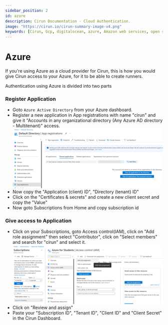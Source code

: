 ```yaml
---
sidebar_position: 2
id: azure
description: Cirun Documentation - Cloud Authentication.
image: "https://cirun.io/cirun-summary-image-v4.png"
keywords: [Cirun, Gcp, digitalocean, azure, Amazon web services, open stack, Authentication, Oracle]
---
```


# Azure

If you're using Azure as a cloud provider for Cirun, this is how you would give
Cirun access to your Azure, for it to be able to create runners.

Authentication using Azure is divided into two parts

### Register Application

- Goto `Azure Active Directory` from your Azure dashboard.
- Register a new application in App registrations with name "cirun" and give it "Accounts in any organizational directory (Any Azure AD directory - Multitenant)" access.
  ![App registration](../../static/cloud/azure-active-directory-light.png)
- Now copy the "Application (client) ID", "Directory (tenant) ID"
- Click on the "Certificates & secrets" and create a new client secret and copy the "Value"
- Now goto Subscriptions from Home and copy subscription id

### Give access to Application

- Click on your Subscriptions, goto Access control(IAM), click on "Add role assignment" then select "Contributor", click on "Select members" and search for "cirun" and select it.
  ![Access control](../../static/cloud/azure-access-management-light.png)
- Click on "Review and assign"
- Paste your "Subscription ID", "Tenant ID", "Client ID" and "Client Secret" in the Cirun Dashboard.
